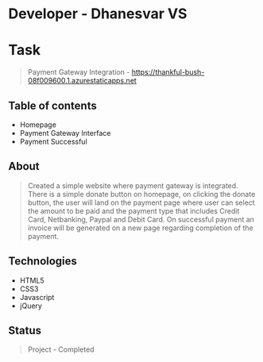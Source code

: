 # Developer - Dhanesvar VS

# Task
> Payment Gateway Integration - https://thankful-bush-08f009600.1.azurestaticapps.net

## Table of contents
* Homepage
* Payment Gateway Interface
* Payment Successful

## About
> Created a simple website where payment gateway is integrated. There is a simple donate button on homepage, on clicking the donate button, the user will land on the payment page where user can select the amount to be paid and the payment type that includes Credit Card, Netbanking, Paypal and Debit Card. On successful payment an invoice will be generated on a new page regarding completion of the payment.
## Technologies
* HTML5
* CSS3
* Javascript
* jQuery

## Status
> Project - Completed
